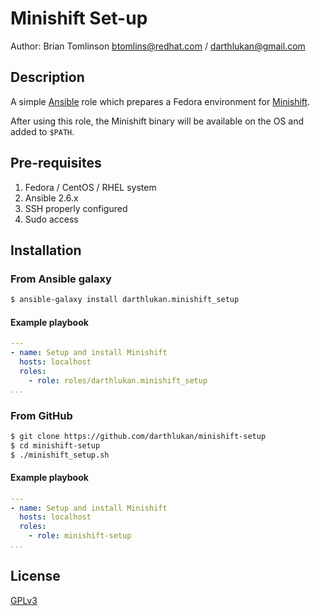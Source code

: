 # Minishift Set-up

Author: Brian Tomlinson <btomlins@redhat.com> / <darthlukan@gmail.com>

## Description

A simple [Ansible](https://www.ansible.com) role which prepares a Fedora environment for [Minishift](https://github.com/minishift/minishift).

After using this role, the Minishift binary will be available on the OS and added to `$PATH`.

## Pre-requisites

1. Fedora / CentOS / RHEL system
1. Ansible 2.6.x
1. SSH properly configured
1. Sudo access

## Installation

### From Ansible galaxy

```bash
$ ansible-galaxy install darthlukan.minishift_setup
```

#### Example playbook

```yaml
---
- name: Setup and install Minishift
  hosts: localhost
  roles:
    - role: roles/darthlukan.minishift_setup
...
```

### From GitHub

```bash
$ git clone https://github.com/darthlukan/minishift-setup
$ cd minishift-setup
$ ./minishift_setup.sh
```

#### Example playbook

```yaml
---
- name: Setup and install Minishift
  hosts: localhost
  roles:
    - role: minishift-setup
...
```

## License

[GPLv3](https://www.gnu.org/licenses/gpl-3.0.en.html)
